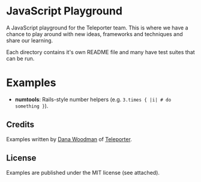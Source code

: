 # JavaScript Playground

A JavaScript playground for the Teleporter team. This is where we have a chance to play around with new ideas, frameworks and techniques and share our learning.

Each directory contains it's own README file and many have test suites that can be run.

# Examples

- **numtools**: Rails-style number helpers (e.g. `3.times { |i| # do something }`).

## Credits

Examples written by [Dana Woodman](http://danawoodman.com) of [Teleporter](http://teleporter.io).

## License

Examples are published under the MIT license (see attached).

